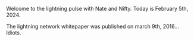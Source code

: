 Welcome to the lightning pulse with Nate and Nifty. Today is February 5th, 2024. 

The lightning network whitepaper was published on march 9th, 2016... Idiots.
